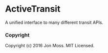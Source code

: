 # ActiveTransit

A unified interface to many different transit APIs.

### Copyright

Copyright (c) 2016 Jon Moss. MIT Licensed.
